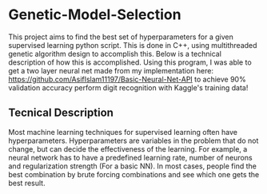 # Genetic-Model-Selection

This project aims to find the best set of hyperparameters for a given supervised learning python script. This is done in C++, using multithreaded genetic algorithm design to accomplish this. Below is a technical description of how this is accomplished. Using this program, I was able to get a two layer neural net made from my implementation here: https://github.com/AsifIslam11197/Basic-Neural-Net-API to achieve 90% validation accuracy perform digit recognition with Kaggle's training data!

## Tecnical Description

Most machine learning techniques for supervised learning often have hyperparameters. Hyperparameters are variables in the problem that do not change, but can decide the effectiveness of the learning. For example, a neural network has to have a predefined learning rate, number of neurons and regularization strength (For a basic NN). In most cases, people find the best combination by brute forcing combinations and see which one gets the best result.
